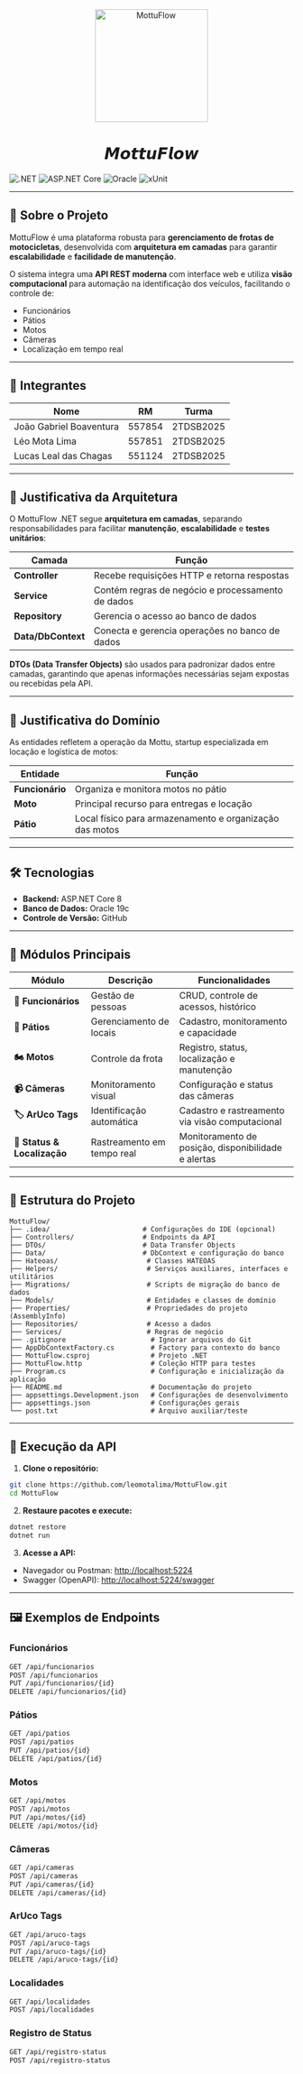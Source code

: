 <div align="center">
  <img src="https://github.com/leomotalima/MottuFlow/raw/main/Assets/logo.png" alt="MottuFlow" width="200"/>
  <h1>𝙈𝙤𝙩𝙩𝙪𝙁𝙡𝙤𝙬</h1>
</div>

![.NET](https://img.shields.io/badge/.NET-8-blue.svg)
![ASP.NET Core](https://img.shields.io/badge/ASP.NET%20Core-8.0-green.svg)
![Oracle](https://img.shields.io/badge/Oracle-19c-red.svg)
![xUnit](https://img.shields.io/badge/xUnit-2.5-orange.svg)

---

## 🚀 Sobre o Projeto

MottuFlow é uma plataforma robusta para **gerenciamento de frotas de motocicletas**, desenvolvida com **arquitetura em camadas** para garantir **escalabilidade** e **facilidade de manutenção**.  

O sistema integra uma **API REST moderna** com interface web e utiliza **visão computacional** para automação na identificação dos veículos, facilitando o controle de:

- Funcionários  
- Pátios  
- Motos  
- Câmeras  
- Localização em tempo real

---

## 👥 Integrantes

| Nome | RM | Turma |
|------|----|-------|
| João Gabriel Boaventura | 557854 | 2TDSB2025 |
| Léo Mota Lima | 557851 | 2TDSB2025 |
| Lucas Leal das Chagas | 551124 | 2TDSB2025 |

---

## 📌 Justificativa da Arquitetura

O MottuFlow .NET segue **arquitetura em camadas**, separando responsabilidades para facilitar **manutenção**, **escalabilidade** e **testes unitários**:

| Camada | Função |
|--------|--------|
| **Controller** | Recebe requisições HTTP e retorna respostas |
| **Service** | Contém regras de negócio e processamento de dados |
| **Repository** | Gerencia o acesso ao banco de dados |
| **Data/DbContext** | Conecta e gerencia operações no banco de dados |

**DTOs (Data Transfer Objects)** são usados para padronizar dados entre camadas, garantindo que apenas informações necessárias sejam expostas ou recebidas pela API.

---

## 📌 Justificativa do Domínio

As entidades refletem a operação da Mottu, startup especializada em locação e logística de motos:

| Entidade | Função |
|----------|-------|
| **Funcionário** | Organiza e monitora motos no pátio |
| **Moto** | Principal recurso para entregas e locação |
| **Pátio** | Local físico para armazenamento e organização das motos |

---

## 🛠 Tecnologias

- **Backend:** ASP.NET Core 8  
- **Banco de Dados:** Oracle 19c  
- **Controle de Versão:** GitHub  

---

## 🏢 Módulos Principais

| Módulo | Descrição | Funcionalidades |
|--------|-----------|----------------|
| **👥 Funcionários** | Gestão de pessoas | CRUD, controle de acessos, histórico |
| **🏪 Pátios** | Gerenciamento de locais | Cadastro, monitoramento e capacidade |
| **🏍️ Motos** | Controle da frota | Registro, status, localização e manutenção |
| **📹 Câmeras** | Monitoramento visual | Configuração e status das câmeras |
| **🏷️ ArUco Tags** | Identificação automática | Cadastro e rastreamento via visão computacional |
| **📍 Status & Localização** | Rastreamento em tempo real | Monitoramento de posição, disponibilidade e alertas |

---

## 📂 Estrutura do Projeto

```
MottuFlow/
├── .idea/                       # Configurações do IDE (opcional)
├── Controllers/                 # Endpoints da API
├── DTOs/                        # Data Transfer Objects
├── Data/                        # DbContext e configuração do banco
├── Hateoas/                      # Classes HATEOAS
├── Helpers/                      # Serviços auxiliares, interfaces e utilitários
├── Migrations/                   # Scripts de migração do banco de dados
├── Models/                       # Entidades e classes de domínio
├── Properties/                   # Propriedades do projeto (AssemblyInfo)
├── Repositories/                 # Acesso a dados
├── Services/                     # Regras de negócio
├── .gitignore                     # Ignorar arquivos do Git
├── AppDbContextFactory.cs         # Factory para contexto do banco
├── MottuFlow.csproj               # Projeto .NET
├── MottuFlow.http                 # Coleção HTTP para testes
├── Program.cs                     # Configuração e inicialização da aplicação
├── README.md                      # Documentação do projeto
├── appsettings.Development.json   # Configurações de desenvolvimento
├── appsettings.json               # Configurações gerais
└── post.txt                       # Arquivo auxiliar/teste
```

---

## 🚀 Execução da API

1. **Clone o repositório:**

```bash
git clone https://github.com/leomotalima/MottuFlow.git
cd MottuFlow
```

2. **Restaure pacotes e execute:**

```bash
dotnet restore
dotnet run
```

3. **Acesse a API:**

- Navegador ou Postman: [http://localhost:5224](http://localhost:5224)  
- Swagger (OpenAPI): [http://localhost:5224/swagger](http://localhost:5224/swagger)

---

## 🖼 Exemplos de Endpoints

### Funcionários
```bash
GET /api/funcionarios
POST /api/funcionarios
PUT /api/funcionarios/{id}
DELETE /api/funcionarios/{id}
```

### Pátios
```bash
GET /api/patios
POST /api/patios
PUT /api/patios/{id}
DELETE /api/patios/{id}
```

### Motos
```bash
GET /api/motos
POST /api/motos
PUT /api/motos/{id}
DELETE /api/motos/{id}
```

### Câmeras
```bash
GET /api/cameras
POST /api/cameras
PUT /api/cameras/{id}
DELETE /api/cameras/{id}
```

### ArUco Tags
```bash
GET /api/aruco-tags
POST /api/aruco-tags
PUT /api/aruco-tags/{id}
DELETE /api/aruco-tags/{id}
```

### Localidades
```bash
GET /api/localidades
POST /api/localidades
```

### Registro de Status
```bash
GET /api/registro-status
POST /api/registro-status
```

